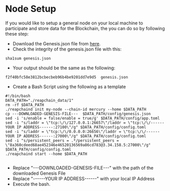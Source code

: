 # Node Setup

If you would like to setup a general node on your local machine to participate and store data for the Blockchain, the you can do so by following these step:

* Download the Genesis.json file from [here](https://raw.githubusercontent.com/reapchain/testnets/e9f5839fb7d26f036dd5099e49c9b63d0a208b53/genesis.json).
* Check the integrity of the genesis.json file with this:

```
sha1sum genesis.json
```

* Your output should be the same as the following:&#x20;

```
f2f40bfc58e3812bcbecbeb96b4be9201dd7e9d5  genesis.json
```

* Create a Bash Script using the following as a template

```
#!/bin/bash
DATA_PATH="./reapchain_data/1"
rm -rf $DATA_PATH
./reapchaind init my-node --chain-id mercury --home $DATA_PATH
cp ---DOWNLOADED-GENESIS-FILE---  $DATA_PATH/config/genesis.json
sed -i 's/enable = false/enable = true/g' $DATA_PATH/config/app.toml
sed -i "s/laddr = \"tcp:\/\/127.0.0.1:26657\"/laddr = \"tcp:\/\/------YOUR IP ADDRESS------:27100\"/g" $DATA_PATH/config/config.toml
sed -i "s/laddr = \"tcp:\/\/0.0.0.0:26656\"/laddr = \"tcp:\/\/------YOUR IP ADDRESS------:27000\"/g" $DATA_PATH/config/config.toml
sed -i "s/persistent_peers = .*/persistent_peers = \"8a360cdeed68ae452346e46520136569a86cd783@3.34.158.5:27000\"/g" $DATA_PATH/config/config.toml
./reapchaind start --home $DATA_PATH


```

* Replace "---DOWNLOADED-GENESIS-FILE---" with the path of the downloaded Genesis File
* Replace "------YOUR IP ADDRESS------" with your local IP Address
* Execute the bash.
